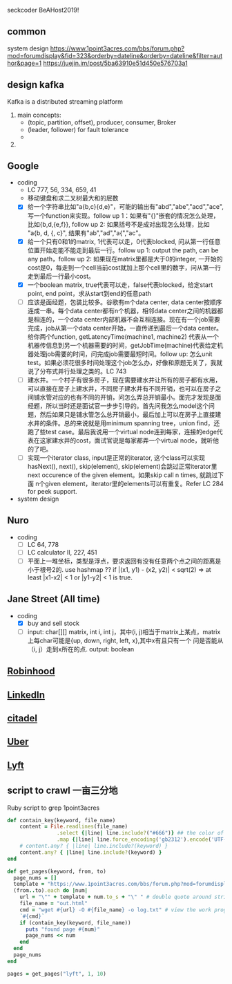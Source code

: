 seckcoder
BeAHost2019!
## common 
system design https://www.1point3acres.com/bbs/forum.php?mod=forumdisplay&fid=323&orderby=dateline&orderby=dateline&filter=author&page=1
https://juejin.im/post/5ba63910e51d450e576703a1

## design kafka
Kafka is a distributed streaming platform
1. main concepts: 
    - (topic, partition, offset), producer, consumer, Broker
    - (leader, follower) for fault tolerance
    - 
2. 

## Google
- coding
    - LC 777, 56, 334, 659, 41
    - 移动键盘和求二叉树最大和的层数
    - [x] 给一个字符串比如"a{b,c}{d,e}"，可能的输出有"abd","abe","acd","ace", 写一个function来实现。follow up 1：如果有"{}"嵌套的情况怎么处理，比如{b,d,{e,f}}, follow up 2: 如果括号不是成对出现怎么处理，比如 "a{b, d, {, c}", 结果有"ab","ad","a{","ac"。
    - [x] 给一个只有0和1的matrix, 1代表可以走，0代表blocked, 问从第一行任意位置开始走能不能走到最后一行。follow up 1: output the path, can be any path，follow up 2: 如果现在matrix里都是大于0的integer, 一开始的cost是0，每走到一个cell当前cost就加上那个cell里的数字，问从第一行走到最后一行最小cost。
    - [x] 一个boolean matrix, true代表可以走，false代表blocked，给定start point, end point，求从start到end的任意path
    - [ ] 应该是面经题，包装比较多。谷歌有m个data center, data center按顺序连成一串。每个data center都有n个机器，相邻data center之间的机器都是相连的，一个data center内部机器不会互相连接。现在有一个job需要完成，job从第一个data center开始，一直传递到最后一个data center。给你两个function, getLatencyTime(machine1, machine2) 代表从一个机器传信息到另一个机器需要的时间，getJobTime(machine)代表给定机器处理job需要的时间，问完成job需要最短时间。follow up: 怎么unit test。如果必须花很多时间处理这个job怎么办，好像和原题无关了，我就说了分布式并行处理之类的。LC 743
    - [ ] 建水井。一个村子有很多房子，现在需要建水井让所有的房子都有水用，可以直接在房子上建水井，不同房子建水井有不同开销，也可以在房子之间铺水管对应的也有不同的开销，问怎么弄总开销最小。面完才发现是面经题，所以当时还是面试官一步步引导的。首先问我怎么model这个问题，然后如果只是铺水管怎么总开销最小，最后加上可以在房子上直接建水井的条件。总的来说就是用minimum spanning tree，union find，还跑了些test case。最后我说用一个virtual node连到每家，连接的edge代表在这家建水井的cost，面试官说是每家都弄一个virtual node，就听他的了吧。
    - [ ] 实现一个iterator class, input是正常的iterator, 这个class可以实现hasNext(), next(), skip(element), skip(element)会跳过正常iterator里next occurence of the given element。如果skip call n times, 就跳过下面 n个given element，iterator里的elements可以有重复。Refer LC 284 for peek support.
- system design


## Nuro
- coding
    - [ ] LC 64, 778
    - [ ] LC calculator II, 227, 451
    - [ ] 平面上一堆坐标，类型是浮点，要求返回有没有任意两个点之间的距离是小于根号2的. 
        use hashmap ?? if |(x1, y1) - (x2, y2)| < sqrt(2) => at least |x1-x2| < 1 or |y1-y2| < 1 is true.

## Jane Street (All time)
- coding
    - [x] buy and sell stock 
    - [ ] input: char[][] matrix, int i, int j，其中(i, j)相当于matrix上某点，matrix上每char可能是{up, down, right, left, x},其中x有且只有一个 问是否能从（i, j）走到x所在的点. output: boolean

## [Robinhood](robinhood.md)
## [LinkedIn](linkedin.md)
## [citadel](citadel.md)
## [Uber](uber.md)
## [Lyft](lyft.md)

## script to crawl 一亩三分地
Ruby script to grep 1point3acres
```ruby
def contain_key(keyword, file_name)
    content = File.readlines(file_name)
                .select {|line| line.include?("#666")} ## the color of the date of the label row
                .map {|line| line.force_encoding('gb2312').encode('UTF-8').downcase } # correct the encoding
    # content.any? { |line| line.include?(keyword) }
    content.any? { |line| line.include?(keyword) }
end

def get_pages(keyword, from, to)
  page_nums = []
  template = "https://www.1point3acres.com/bbs/forum.php?mod=forumdisplay&fid=145&orderby=dateline&sortid=311&orderby=dateline&sortid=311&filter=author&page="
  (from..to).each do |num| 
    url = "\"" + template + num.to_s + "\" " # double quote around string cannot be omitted
    file_name = "out.html"
    cmd = "wget #{url} -O #{file_name} -o log.txt" # view the work progress by `tail -F log.txt`
    `#{cmd}`
    if (contain_key(keyword, file_name))
      puts "found page #{num}" 
      page_nums << num
    end
  end
  page_nums
end

pages = get_pages("lyft", 1, 10)
```